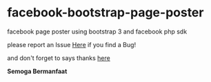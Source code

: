 facebook-bootstrap-page-poster
==============================

facebook page poster using bootstrap 3 and facebook php sdk

please report an Issue <a href="https://github.com/gifars/facebook-bootstrap-page-poster/issues">Here</a> if you find a Bug!

and don't forget to says thanks <a href="https://github.com/gifars/facebook-bootstrap-page-poster/issues/2">here</a>


<strong> Semoga Bermanfaat</strong>

